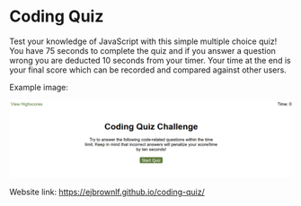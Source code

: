 # Coding Quiz

Test your knowledge of JavaScript with this simple multiple choice quiz! You have 75 seconds to complete the quiz and if you answer a question wrong you are deducted 10 seconds from your timer. Your time at the end is your final score which can be recorded and compared against other users.

Example image:

![alt text](/assets/images/Screenshot_2.png)

Website link:
https://ejbrownlf.github.io/coding-quiz/
